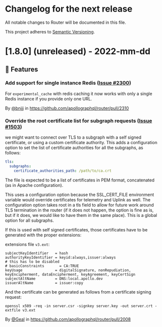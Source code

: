 # Changelog for the next release

All notable changes to Router will be documented in this file.

This project adheres to [Semantic Versioning](https://semver.org/spec/v2.0.0.html).

<!-- <THIS IS AN EXAMPLE, DO NOT REMOVE>

# [x.x.x] (unreleased) - 2022-mm-dd
> Important: X breaking changes below, indicated by **❗ BREAKING ❗**
## ❗ BREAKING ❗
## 🚀 Features
## 🐛 Fixes
## 🛠 Maintenance
## 📚 Documentation
## 🥼 Experimental

## Example section entry format

### Headline ([Issue #ISSUE_NUMBER](https://github.com/apollographql/router/issues/ISSUE_NUMBER))

Description! And a link to a [reference](http://url)

By [@USERNAME](https://github.com/USERNAME) in https://github.com/apollographql/router/pull/PULL_NUMBER
-->

# [1.8.0] (unreleased) - 2022-mm-dd

## 🚀 Features

### Add support for single instance Redis ([Issue #2300](https://github.com/apollographql/router/issues/2300))

For `experimental_cache` with redis caching it now works with only a single Redis instance if you provide only one URL.

By [@bnjjj](https://github.com/bnjjj) in https://github.com/apollographql/router/pull/2310

### Override the root certificate list for subgraph requests ([Issue #1503](https://github.com/apollographql/router/issues/1503))

we might want to connect over TLS to a subgraph with a self signed certificate, or using a custom certificate authority.
This adds a configuration option to set the list of certificate authorities for all the subgraphs, as follows:

```yaml
tls:
  subgraphs:
    certificate_authorities_path: /path/to/ca.crt
```

The file is expected to be a list of certificates in PEM format, concatenated (as in Apache configuration).

This uses a configuration option because the SSL_CERT_FILE environment variable would override certificates for telemetry and Uplink as well.
The configuration option takes root in a tls field to allow for future work around TLS termination in the router (if it does not happen, the option is fine as is, but if it does, we would like to have them in the same place). This is a global option for all subgraphs.

If this is used with self signed certificates, those certificates have to be generated with the proper extensions:

extensions file `v3.ext`:

```
subjectKeyIdentifier   = hash
authorityKeyIdentifier = keyid:always,issuer:always
# this has to be disabled
# basicConstraints       = CA:TRUE
keyUsage               = digitalSignature, nonRepudiation, keyEncipherment, dataEncipherment, keyAgreement, keyCertSign
subjectAltName         = DNS:local.apollo.dev
issuerAltName          = issuer:copy
```

And the certificate can be generated as follows from a certificate signing request:

```
openssl x509 -req -in server.csr -signkey server.key -out server.crt -extfile v3.ext
```

By [@Geal](https://github.com/geal) in https://github.com/apollographql/router/pull/2008